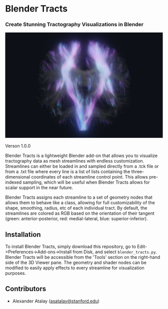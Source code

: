# Blender Tracts
### Create Stunning Tractography Visualizations in Blender

![alt text](https://github.com/AlexanderAtalay/blender-tracts/blob/main/resources/blender_tracts_banner.jpg "Superior-Inferior Streamlines Isolated and Visualized with Blender Tracts")

Verson 1.0.0

Blender Tracts is a lightweight Blender add-on that allows you to visualize tractography data as mesh streamlines with endless customization. Streamlines can either be loaded in and sampled directly from a .tck file or from a .txt file where every line is a list of lists containing the three-dimensional coordinates of each streamline control point. This allows pre-indexed sampling, which will be useful when Blender Tracts allows for scalar support in the near future.

Blender Tracts assigns each streamline to a set of geometry nodes that allows them to behave like a class, allowing for full customizability of the shape, smoothing, radius, etc of each individual tract. By default, the streamlines are colored as RGB based on the orientation of their tangent (green: anterior-posterior, red: medial-lateral, blue: superior-inferior).

## Installation

To install Blender Tracts, simply download this repository, go to Edit->Preferences->Add-ons->Install from Disk, and select `blender_tracts.py`. Blender Tracts will be accessible from the 'Tools' section on the right-hand side of the 3D Viewer pane. The geometry and shader nodes can be modified to easily apply effects to every streamline for visualization purposes.

## Contributors

- Alexander Atalay ([asatalay@stanford.edu](mailto:asatalay@mstanford.edu))